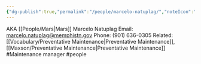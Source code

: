 ```yaml
---
{"dg-publish":true,"permalink":"/people/marcelo-natuplag/","noteIcon":"","created":"2025-05-20T10:31:48.540-05:00"}
---
```


AKA [[People/Mars\|Mars]]
Marcelo Natuplag
Email: marcelo.natuplag@memphistn.gov
Phone: (901) 636-0305
Related: [[Vocabulary/Preventative Maintenance\|Preventative Maintenance]], [[Maxson/Preventative Maintenance\|Preventative Maintenance]]
#Maintenance manager
#people
